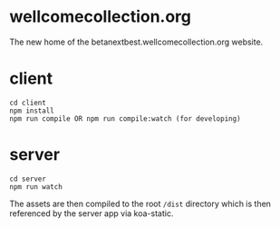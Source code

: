 # wellcomecollection.org

The new home of the betanextbest.wellcomecollection.org website.

# client

    cd client
    npm install
    npm run compile OR npm run compile:watch (for developing)
       
# server
    
    cd server
    npm run watch
    
The assets are then compiled to the root `/dist` directory which is then referenced by the server
app via koa-static.
